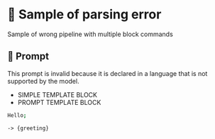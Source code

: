 # 🔴 Sample of parsing error

Sample of wrong pipeline with multiple block commands

## 💬 Prompt

This prompt is invalid because it is declared in a language that is not supported by the model.

-   SIMPLE TEMPLATE BLOCK
-   PROMPT TEMPLATE BLOCK

```coffeescript
Hello;
```

`-> {greeting}`
